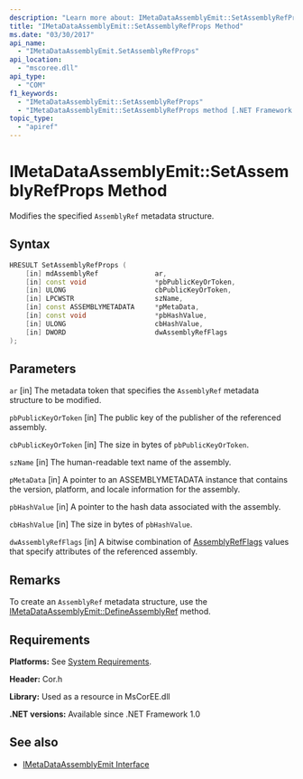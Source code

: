 ```yaml
---
description: "Learn more about: IMetaDataAssemblyEmit::SetAssemblyRefProps Method"
title: "IMetaDataAssemblyEmit::SetAssemblyRefProps Method"
ms.date: "03/30/2017"
api_name:
  - "IMetaDataAssemblyEmit.SetAssemblyRefProps"
api_location:
  - "mscoree.dll"
api_type:
  - "COM"
f1_keywords:
  - "IMetaDataAssemblyEmit::SetAssemblyRefProps"
  - "IMetaDataAssemblyEmit::SetAssemblyRefProps method [.NET Framework metadata]"
topic_type:
  - "apiref"
---
```

# IMetaDataAssemblyEmit::SetAssemblyRefProps Method

Modifies the specified `AssemblyRef` metadata structure.

## Syntax

```cpp
HRESULT SetAssemblyRefProps (
    [in] mdAssemblyRef              ar,
    [in] const void                 *pbPublicKeyOrToken,
    [in] ULONG                      cbPublicKeyOrToken,
    [in] LPCWSTR                    szName,
    [in] const ASSEMBLYMETADATA     *pMetaData,
    [in] const void                 *pbHashValue,
    [in] ULONG                      cbHashValue,
    [in] DWORD                      dwAssemblyRefFlags
);
```

## Parameters

 `ar`
 [in] The metadata token that specifies the `AssemblyRef` metadata structure to be modified.

 `pbPublicKeyOrToken`
 [in] The public key of the publisher of the referenced assembly.

 `cbPublicKeyOrToken`
 [in] The size in bytes of `pbPublicKeyOrToken`.

 `szName`
 [in] The human-readable text name of the assembly.

 `pMetaData`
 [in] A pointer to an ASSEMBLYMETADATA instance that contains the version, platform, and locale information for the assembly.

 `pbHashValue`
 [in] A pointer to the hash data associated with the assembly.

 `cbHashValue`
 [in] The size in bytes of `pbHashValue`.

 `dwAssemblyRefFlags`
 [in] A bitwise combination of [AssemblyRefFlags](./assemblyrefflags-enumeration.md) values that specify attributes of the referenced assembly.

## Remarks

 To create an `AssemblyRef` metadata structure, use the [IMetaDataAssemblyEmit::DefineAssemblyRef](imetadataassemblyemit-defineassemblyref-method.md) method.

## Requirements

 **Platforms:** See [System Requirements](../../../framework/get-started/system-requirements.md).

 **Header:** Cor.h

 **Library:** Used as a resource in MsCorEE.dll

 **.NET versions:** Available since .NET Framework 1.0

## See also

- [IMetaDataAssemblyEmit Interface](imetadataassemblyemit-interface.md)
